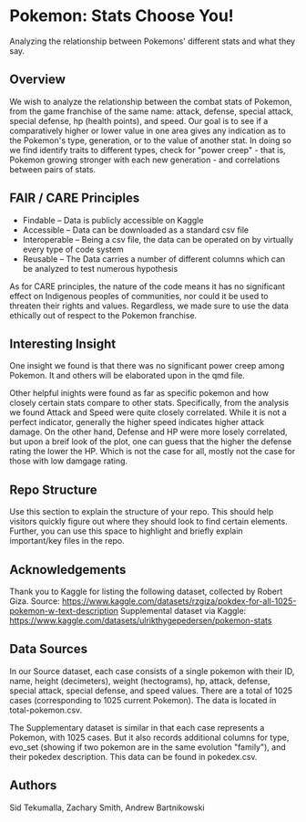 # Pokemon: Stats Choose You!

Analyzing the relationship between Pokemons' different stats and what they say.

## Overview

We wish to analyze the relationship between the combat stats of Pokemon, from the game franchise of the same name: attack, defense, special attack, special defense, hp (health points), and speed. Our goal is to see if a comparatively higher or lower value in one area gives any indication as to the Pokemon's type, generation, or to the value of another stat. In doing so we find identify traits to different types, check for "power creep" - that is, Pokemon growing stronger with each new generation - and correlations between pairs of stats.

## FAIR / CARE Principles

- Findable – Data is publicly accessible on Kaggle
- Accessible – Data can be downloaded as a standard csv file
- Interoperable – Being a csv file, the data can be operated on by virtually every type of code system
- Reusable – The Data carries a number of different columns which can be analyzed to test numerous hypothesis

As for CARE principles, the nature of the code means it has no significant effect on Indigenous peoples of communities, nor could it be used to threaten their rights and values. Regardless, we made sure to use the data ethically out of respect to the Pokemon franchise.

## Interesting Insight

One insight we found is that there was no significant power creep among Pokemon. It and others will be elaborated upon in the qmd file.

Other helpful inights were found as far as specific pokemon and how closely certain stats compare to other stats. 
Specifically, from the analysis we  found Attack and Speed were quite closely correlated. While it is not a perfect indicator, generally the higher speed indicates higher attack damage. On the other hand, Defense and HP were more losely correlated, but upon a breif look of the plot, one can guess that the higher the defense rating the lower the HP. Which is not the case for all, mostly not the case for those with low damgage rating.



## Repo Structure

Use this section to explain the structure of your repo. This should help visitors quickly figure out where they should look to find certain elements. Further, you can use this space to highlight and briefly explain important/key files in the repo.

## Acknowledgements

Thank you to Kaggle for listing the following dataset, collected by Robert Giza.
Source: https://www.kaggle.com/datasets/rzgiza/pokdex-for-all-1025-pokemon-w-text-description
Supplemental dataset via Kaggle: https://www.kaggle.com/datasets/ulrikthygepedersen/pokemon-stats

## Data Sources

In our Source dataset, each case consists of a single pokemon with their ID, name, height (decimeters), weight (hectograms), hp, attack, defense, special attack, special defense, and speed values. There are a total of 1025 cases (corresponding to 1025 current Pokemon). The data is located in total-pokemon.csv.

The Supplementary dataset is similar in that each case represents a Pokemon, with 1025 cases. But it also records additional columns for type, evo_set (showing if two pokemon are in the same evolution "family"), and their pokedex description. This data can be found in pokedex.csv.

## Authors

Sid Tekumalla, Zachary Smith, Andrew Bartnikowski

